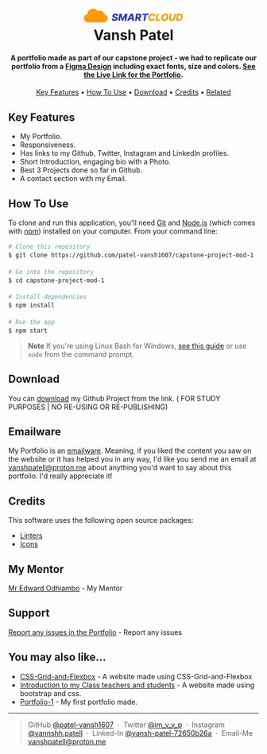 
<h1 align="center">
  <br>
  <a href="https://github.com/patel-vansh1607"><img src="./Images/logo.png" alt="Vansh Patel" width="200" ></a>
  <br>
  Vansh Patel
  <br>
</h1>

<h4 align="center">A portfolio made as part of our capstone project - we had to replicate our portfolio from a <a href="https://www.figma.com/design/ehQMllNfzw48Tlwwp6fmKy/Portfolio-for-Developers-(Community)?node-id=7-556&node-type=frame&t=IuN4tbcfqNXWqfb2-0" target="_blank">Figma Design</a> including exact fonts, size and colors. <a href="https://patel-vansh1607.github.io/capstone-project-mod-1/" target="_blank">See the Live Link for the Portfolio</a>.</h4>

<p align="center">
  <a href="#key-features">Key Features</a> •
  <a href="#how-to-use">How To Use</a> •
  <a href="#download">Download</a> •
  <a href="#credits">Credits</a> •
  <a href="#related">Related</a> 
</p>



## Key Features

* My Portfolio.
* Responsiveness.
* Has links to my Github, Twitter, Instagram and LinkedIn profiles.
* Short Introduction, engaging bio with a Photo.
* Best 3 Projects done so far in Github.
* A contact section with my Email.




## How To Use

To clone and run this application, you'll need [Git](https://git-scm.com) and [Node.js](https://nodejs.org/en/download/) (which comes with [npm](http://npmjs.com)) installed on your computer. From your command line:

```bash
# Clone this repository
$ git clone https://github.com/patel-vansh1607/capstone-project-mod-1

# Go into the repository
$ cd capstone-project-mod-1

# Install dependencies
$ npm install

# Run the app
$ npm start
```

> **Note**
> If you're using Linux Bash for Windows, [see this guide](https://www.howtogeek.com/261575/how-to-run-graphical-linux-desktop-applications-from-windows-10s-bash-shell/) or use `node` from the command prompt.


## Download

You can [download](https://github.com/patel-vansh1607/capstone-project-mod-1/archive/refs/heads/main.zip) my Github Project from the link. ( FOR STUDY PURPOSES | NO RE-USING OR RE-PUBLISHING)
## Emailware

My Portfolio is an [emailware](https://en.wiktionary.org/wiki/emailware). Meaning, if you liked the content you saw on the website or it has helped you in any way, I'd like you send me an email at <vanshpatell@proton.me> about anything you'd want to say about this portfolio. I'd really appreciate it!

## Credits

This software uses the following open source packages:

- [Linters](https://github.com/microverseinc/linters-config)
- [Icons](https://www.figma.com/design/ehQMllNfzw48Tlwwp6fmKy/Portfolio-for-Developers-(Community)node-id=0-1&node-type=canvas&t=IuN4tbcfqNXWqfb2-0)

## My Mentor

[Mr Edward Odhiambo](https://github.com/odhiambo-ed) - My Mentor

## Support
[Report any issues in the Portfolio](https://github.com/patel-vansh1607/capstone-project-mod-1/issues) - Report any issues 

## You may also like...

- [CSS-Grid-and-Flexbox](https://github.com/patel-vansh1607/css-grid-and-flexbox) - A website made using CSS-Grid-and-Flexbox
- [Introduction to my Class teachers and students](https://github.com/patel-vansh1607/adv-css-and-bootstrap) - A website made using bootstrap and css.
- [Portfolio-1](https://github.com/patel-vansh1607/portfolio-1) - My first portfolio made.


---

> GitHub [@patel-vansh1607](https://github.com/patel-vansh1607) &nbsp;&middot;&nbsp;
> Twitter [@im_v_v_p](https://x.com/im_v_v_p) &nbsp;&middot;&nbsp;
> Instagram [@vannshh.patell](https://www.instagram.com/vannshh.patell/) &nbsp;&middot;&nbsp;
> Linked-In [@vansh-patel-72650b26a](https://www.linkedin.com/in/vansh-patel-72650b26a/) &nbsp;&middot;&nbsp;
> Email-Me [vanshpatell@proton.me](<vanshpatell@proton.me>)
 